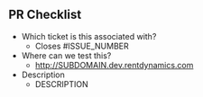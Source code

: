 ## PR Checklist
 * Which ticket is this associated with?
    * Closes #ISSUE_NUMBER
 * Where can we test this?
    * http://SUBDOMAIN.dev.rentdynamics.com
 * Description
    * DESCRIPTION
